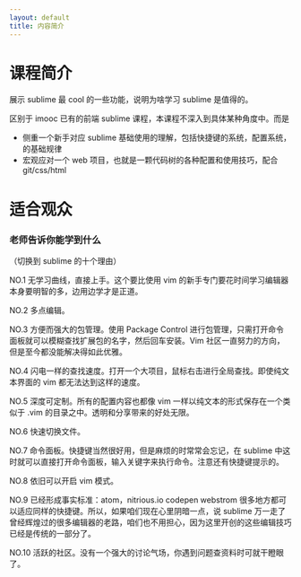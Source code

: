 ```yaml
---
layout: default
title: 内容简介
---
```



# 课程简介

展示 sublime 最 cool 的一些功能，说明为啥学习 sublime 是值得的。



区别于 imooc 已有的前端 sublime 课程，本课程不深入到具体某种角度中。而是
- 侧重一个新手对应 sublime 基础使用的理解，包括快捷键的系统，配置系统，的基础规律
- 宏观应对一个 web 项目，也就是一颗代码树的各种配置和使用技巧，配合 git/css/html


# 适合观众


### 老师告诉你能学到什么
（切换到 sublime 的十个理由）

NO.1 无学习曲线，直接上手。这个要比使用 vim 的新手专门要花时间学习编辑器本身要明智的多，边用边学才是正道。

NO.2 多点编辑。

NO.3 方便而强大的包管理。使用 Package Control 进行包管理，只需打开命令面板就可以模糊查找扩展包的名字，然后回车安装。Vim 社区一直努力的方向，但是至今都没能解决得如此优雅。

NO.4 闪电一样的查找速度。打开一个大项目，鼠标右击进行全局查找。即使纯文本界面的 vim 都无法达到这样的速度。

NO.5 深度可定制。所有的配置内容也都像 vim 一样以纯文本的形式保存在一个类似于 .vim 的目录之中。透明和分享带来的好处无限。

NO.6 快速切换文件。

NO.7 命令面板。快捷键当然很好用，但是麻烦的时常常会忘记，在 sublime 中这时就可以直接打开命令面板，输入关键字来执行命令。注意还有快捷键提示的。

NO.8 依旧可以开启 vim 模式。

NO.9 已经形成事实标准：atom，nitrious.io codepen webstrom 很多地方都可以适应同样的快捷键。所以，如果咱们现在心里阴暗一点，说 sublime 万一走了曾经辉煌过的很多编辑器的老路，咱们也不用担心，因为这里开创的这些编辑技巧已经是传统的一部分了。

NO.10 活跃的社区。没有一个强大的讨论气场，你遇到问题查资料时可就干瞪眼了。


